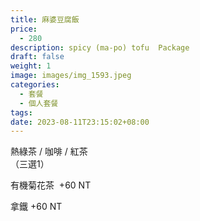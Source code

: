 ```yaml
---
title: 麻婆豆腐飯
price:
  - 280
description: spicy (ma-po) tofu  Package
draft: false
weight: 1
image: images/img_1593.jpeg
categories:
  - 套餐
  - 個人套餐
tags:
date: 2023-08-11T23:15:02+08:00
---
```


  熱綠茶 / 咖啡 / 紅茶   
  （三選1）

  有機菊花茶  +60  NT

  拿鐵 +60  NT
